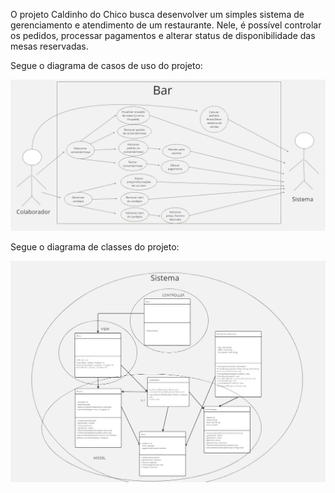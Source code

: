O projeto Caldinho do Chico busca desenvolver um simples sistema de gerenciamento e atendimento de um restaurante. Nele, é possível controlar os pedidos, processar pagamentos e alterar status de disponibilidade das mesas reservadas.

Segue o diagrama de casos de uso do projeto:

<img src="Diagrama de Casos de Uso.jpg" alt="Diagrama de casos de uso">






Segue o diagrama de classes do projeto:

<img src="Diagrama UML (Caldinho do Chico) (2).jpg" alt="Diagrama de classes">
